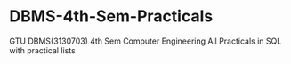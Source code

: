 # DBMS-4th-Sem-Practicals
GTU DBMS(3130703) 4th Sem Computer Engineering All Practicals in SQL with practical lists 
